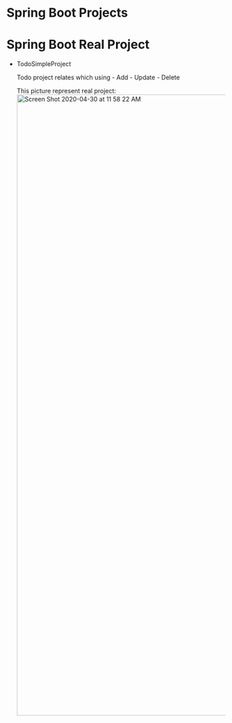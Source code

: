 #                                           Spring Boot Projects
   
# Spring Boot Real Project  
 
 * TodoSimpleProject
     
     Todo project relates which using 
       - Add 
       - Update
       - Delete
     
     This picture represent real project: 
     <img width="1428" alt="Screen Shot 2020-04-30 at 11 58 22 AM" src="https://user-images.githubusercontent.com/11626327/80667795-17ccf380-8adb-11ea-8471-8e0daae83c3a.png">
     
